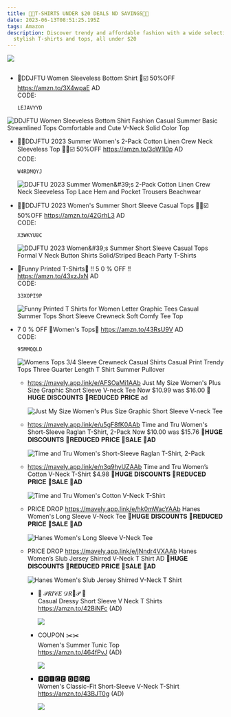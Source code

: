 ```yaml
---
title: 🎀🎀T-SHIRTS UNDER $20 DEALS ND SAVINGS💸💸
date: 2023-06-13T08:51:25.195Z
tags: Amazon
description: Discover trendy and affordable fashion with a wide selection of
  stylish T-shirts and tops, all under $20
---
```

![](img/whatsapp-image-2023-06-13-at-2.59.56-pm.jpeg)

![]()

* 🎀DDJFTU Women Sleeveless Bottom Shirt 🎀☑️
  50%OFF
  https://amzn.to/3X4wpaE
  AD\
  C﻿ODE: <pre><code class="language-js" data-prismjs-copy="Click to Copy">LEJAVYYD</code></pre>

![DDJFTU Women Sleeveless Bottom Shirt Fashion Casual Summer Basic Streamlined Tops Comfortable and Cute V-Neck Solid Color Top](https://m.media-amazon.com/images/I/81UM94ZthPL._AC_UX522_.jpg)

* 👕👕DDJFTU 2023 Summer Women's 2-Pack Cotton Linen Crew Neck Sleeveless Top 👕👕☑️
  50%OFF
  https://amzn.to/3oW1l0p
  AD\
  C﻿ODE: <pre><code class="language-js" data-prismjs-copy="Click to Copy">W4RDMQYJ</code></pre>

  ![DDJFTU 2023 Summer Women\&#39;s 2-Pack Cotton Linen Crew Neck Sleeveless Top Lace Hem and Pocket Trousers Beachwear](https://m.media-amazon.com/images/I/71irkLS87eL._AC_UX522_.jpg)
* 🎀🎀DDJFTU 2023 Women's Summer Short Sleeve Casual Tops 🎀🎀☑️
  50%OFF
  https://amzn.to/42GrhL3
  AD\
  C﻿ODE: <pre><code class="language-js" data-prismjs-copy="Click to Copy">X3WKYU8C</code></pre>

  ![DDJFTU 2023 Women\&#39;s Summer Short Sleeve Casual Tops Formal V Neck Button Shirts Solid/Striped Beach Party T-Shirts](https://m.media-amazon.com/images/I/81TfZhfnkJL._AC_UX522_.jpg)
* 👕Funny Printed T-Shirts👕
  ‼ 5 0 % OFF ‼\
  https://amzn.to/43xzJxN
  AD\
  C﻿ODE: <pre><code class="language-js" data-prismjs-copy="Click to Copy">33XOPI9P</code></pre>

  ![Funny Printed T Shirts for Women Letter Graphic Tees Casual Summer Tops Short Sleeve Crewneck Soft Comfy Tee Top](https://m.media-amazon.com/images/I/71usgonDAxL._AC_UX522_.jpg)
* 7 0 % OFF 
  👕Women's Tops👕
  https://amzn.to/43RsU9V
  AD\
  C﻿ODE: <pre><code class="language-js" data-prismjs-copy="Click to Copy">95MMQQLD</code></pre>

  ![Womens Tops 3/4 Sleeve Crewneck Casual Shirts Casual Print Trendy Tops Three Guarter Length T Shirt Summer Pullover](https://m.media-amazon.com/images/I/91pH8iIecnL._AC_UX522_.jpg)

  * https://mavely.app.link/e/AFSOaMi1AAb
    Just My Size Women's Plus Size Graphic Short Sleeve V-neck Tee
    Now $10.99
    was $16.00
    🚨𝐇𝐔𝐆𝐄 𝐃𝐈𝐒𝐂𝐎𝐔𝐍𝐓𝐒 
    🚨𝐑𝐄𝐃𝐔𝐂𝐄𝐃 𝐏𝐑𝐈𝐂𝐄 ad<!--StartFragment-->

    ![Just My Size Women's Plus Size Graphic Short Sleeve V-neck Tee](https://i5.walmartimages.com/asr/ce45e057-a05b-4afe-81ed-088009ff6683_1.d31fe8921e76d2c733a4bcd5ca867e55.jpeg?odnHeight=612&odnWidth=612&odnBg=FFFFFF)
  * https://mavely.app.link/e/u5gF8fK0AAb
    Time and Tru Women's Short-Sleeve Raglan T-Shirt, 2-Pack
    Now $10.00
    was $15.76
    🚨𝐇𝐔𝐆𝐄 𝐃𝐈𝐒𝐂𝐎𝐔𝐍𝐓𝐒 
    🚨𝐑𝐄𝐃𝐔𝐂𝐄𝐃 𝐏𝐑𝐈𝐂𝐄
    🚨𝐒𝐀𝐋𝐄
    🚨𝐀𝐃<!--StartFragment-->

    ![Time and Tru Women's Short-Sleeve Raglan T-Shirt, 2-Pack](https://i5.walmartimages.com/asr/9189e4ed-7baf-4858-830c-6f592495c93a_1.478aa6cb89b40c89c917fbc83c7af128.jpeg?odnHeight=612&odnWidth=612&odnBg=FFFFFF)
  * https://mavely.app.link/e/n3q9hyUZAAb
    Time and Tru Women’s Cotton V-Neck T-Shirt
    $4.98
    🚨𝐇𝐔𝐆𝐄 𝐃𝐈𝐒𝐂𝐎𝐔𝐍𝐓𝐒 
    🚨𝐑𝐄𝐃𝐔𝐂𝐄𝐃 𝐏𝐑𝐈𝐂𝐄
    🚨𝐒𝐀𝐋𝐄
    🚨𝐀𝐃<!--StartFragment-->

    ![Time and Tru Women's Cotton V-Neck T-Shirt](https://i5.walmartimages.com/asr/0fedd0e3-649f-49a1-af11-5ae0b8bb3f6b.77c647a0d1100db768b1e80bad04aeb2.jpeg?odnHeight=612&odnWidth=612&odnBg=FFFFFF)
  * PRICE DROP
    https://mavely.app.link/e/hk0mWacYAAb
    Hanes Women's Long Sleeve V-Neck Tee
    🚨𝐇𝐔𝐆𝐄 𝐃𝐈𝐒𝐂𝐎𝐔𝐍𝐓𝐒 
    🚨𝐑𝐄𝐃𝐔𝐂𝐄𝐃 𝐏𝐑𝐈𝐂𝐄
    🚨𝐒𝐀𝐋𝐄
    🚨𝐀𝐃<!--StartFragment-->

    ![Hanes Women's Long Sleeve V-Neck Tee](https://i5.walmartimages.com/asr/81ae04b6-542e-40e4-8fa5-d3bbb8e3a7d4.f1fe1bf3572bf7e73de171feebf8b955.jpeg?odnHeight=612&odnWidth=612&odnBg=FFFFFF)
  * PRICE DROP
    https://mavely.app.link/e/jNndr4VXAAb
    Hanes Women’s Slub Jersey Shirred V-Neck T Shirt
    AD
    🚨𝐇𝐔𝐆𝐄 𝐃𝐈𝐒𝐂𝐎𝐔𝐍𝐓𝐒 
    🚨𝐑𝐄𝐃𝐔𝐂𝐄𝐃 𝐏𝐑𝐈𝐂𝐄
    🚨𝐒𝐀𝐋𝐄
    🚨𝐀𝐃<!--StartFragment-->

    ![Hanes Women's Slub Jersey Shirred V-Neck T Shirt](https://i5.walmartimages.com/asr/a29ca2be-022e-45a2-ac9a-a7d746b04ca6_1.d7a2597f4a9b4568ce23f99329bbdd41.jpeg?odnHeight=612&odnWidth=612&odnBg=FFFFFF)

    * <!--StartFragment-->

      🎀 𝒫𝑅𝐼𝒞𝐸 𝒟𝑅🌺𝒫 🎀\
      Casual Dressy Short Sleeve V Neck T Shirts\
      <https://amzn.to/42BiNFc> (AD)

      <!--EndFragment--><!--StartFragment-->

      ![](https://m.media-amazon.com/images/I/71zFfTCjoWL._AC_UL1500_.jpg)

      <!--EndFragment-->
    * <!--StartFragment-->

      COUPON ✂️✂️\
      Women's Summer Tunic Top\
      <https://amzn.to/464fPvJ> (AD)

      <!--EndFragment--><!--StartFragment-->

      ![](https://m.media-amazon.com/images/I/719ZqjCstIL._AC_UL1500_.jpg)

      <!--EndFragment-->
    * <!--StartFragment-->

      🅿🆁🅸🅲🅴 🅳🆁🅾🅿\
      Women's Classic-Fit Short-Sleeve V-Neck T-Shirt\
      <https://amzn.to/43BJT0g> (AD)

      <!--EndFragment--><!--StartFragment-->

      ![](https://m.media-amazon.com/images/I/61VXOrqsTyS._AC_UL1500_.jpg)

      <!--EndFragment-->

    ![]()